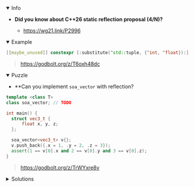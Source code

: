 <details open><summary>Info</summary><p>

* **Did you know about C++26 static reflection proposal (4/N)?**

  * https://wg21.link/P2996

</p></details><details open><summary>Example</summary><p>

```cpp
[[maybe_unused]] constexpr [:substitute(^std::tuple, {^int, ^float}):] tuple{}; // std::tuple<int, float>
```

> https://godbolt.org/z/T6oxh48dc

</p></details><details open><summary>Puzzle</summary><p>

* **Can you implement `soa_vector` with reflection?

```cpp
template <class T>
class soa_vector; // TODO

int main() {
  struct vec3_t {
      float x, y, z;
  };

  soa_vector<vec3_t> v{};
  v.push_back({.x = 1, .y = 2, .z = 3});
  assert(1 == v[0].x and 2 == v[0].y and 3 == v[0].z);
}
```

> https://godbolt.org/z/TrWYxre8v

</p></details>

</p></details><details><summary>Solutions</summary><p>

```cpp
template<class T>
class soa_vector {
public:
  constexpr void push_back(const T value) {
    v.push_back(value~member_values)...;
  }

  [[nodiscard]] constexpr auto operator[](const auto pos) const {
    return T{v[pos]...};
  }

private:
  std::vector<T~member_types> ...v;
};

int main() {
  struct vec3_t { float x, y, z; };

  soa_vector<vec3_t> v{};
  v.push_back({.x=1, .y=2, .z=3});
  assert(1 == v[0].x and 2 == v[0].y and 3 == v[0].z);
}
```

> https://circle.godbolt.org/z/ojzvKr98q

```cpp
template <class T>
class soa_vector {
 public:
    constexpr void push_back(const T value) {
      [&, this]<auto... Ns>(std::index_sequence<Ns...>) { (std::get<Ns>(v).push_back(value.[:std::meta::nonstatic_data_members_of(^T)[Ns]:]), ...); }(members);
    }

    [[nodiscard]] constexpr auto operator[](const auto pos) const {
      return [&, this]<auto... Ns>(std::index_sequence<Ns...>) { return T{std::get<Ns>(v)[pos]...}; }(members);
    }

 private:
    template<class... Ts> using vector = std::vector<Ts...>;

    [[nodiscard]] static consteval auto tuple_of_vectors(const auto type) {
        std::vector<std::meta::info> members{};
        for (auto member : nonstatic_data_members_of(type)) {
            members.push_back(substitute(^vector, {type_of(member)})); // with std::vector -> std::vector<float, allocator<_Tp>>
        }
        return substitute(^std::tuple, members); // define_class can also be used instead
    }

    static constexpr auto members = std::make_index_sequence<std::size(std::meta::nonstatic_data_members_of(^T))>{};

    [:tuple_of_vectors(^T):] v;
};

int main() {
  struct vec3_t {
    float x, y, z;
  };

  soa_vector<vec3_t> v{};
  v.push_back({.x = 1, .y = 2, .z = 3});
  assert(1 == v[0].x and 2 == v[0].y and 3 == v[0].z);
}
```

> https://godbolt.org/z/Yvo83bc4d

</p></details>
